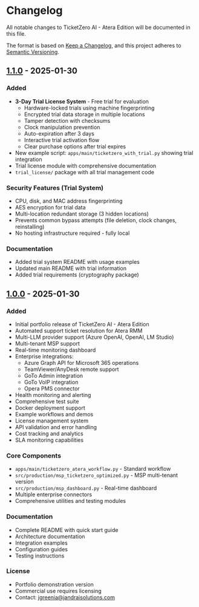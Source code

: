 # Changelog

All notable changes to TicketZero AI - Atera Edition will be documented in this file.

The format is based on [Keep a Changelog](https://keepachangelog.com/en/1.0.0/),
and this project adheres to [Semantic Versioning](https://semver.org/spec/v2.0.0.html).

## [1.1.0] - 2025-01-30

### Added
- **3-Day Trial License System** - Free trial for evaluation
  - Hardware-locked trials using machine fingerprinting
  - Encrypted trial data storage in multiple locations
  - Tamper detection with checksums
  - Clock manipulation prevention
  - Auto-expiration after 3 days
  - Interactive trial activation flow
  - Clear purchase options after trial expires
- New example script: `apps/main/ticketzero_with_trial.py` showing trial integration
- Trial license module with comprehensive documentation
- `trial_license/` package with all trial management code

### Security Features (Trial System)
- CPU, disk, and MAC address fingerprinting
- AES encryption for trial data
- Multi-location redundant storage (3 hidden locations)
- Prevents common bypass attempts (file deletion, clock changes, reinstalling)
- No hosting infrastructure required - fully local

### Documentation
- Added trial system README with usage examples
- Updated main README with trial information
- Added trial requirements (cryptography package)

## [1.0.0] - 2025-01-30

### Added
- Initial portfolio release of TicketZero AI - Atera Edition
- Automated support ticket resolution for Atera RMM
- Multi-LLM provider support (Azure OpenAI, OpenAI, LM Studio)
- Multi-tenant MSP support
- Real-time monitoring dashboard
- Enterprise integrations:
  - Azure Graph API for Microsoft 365 operations
  - TeamViewer/AnyDesk remote support
  - GoTo Admin integration
  - GoTo VoIP integration
  - Opera PMS connector
- Health monitoring and alerting
- Comprehensive test suite
- Docker deployment support
- Example workflows and demos
- License management system
- API validation and error handling
- Cost tracking and analytics
- SLA monitoring capabilities

### Core Components
- `apps/main/ticketzero_atera_workflow.py` - Standard workflow
- `src/production/msp_ticketzero_optimized.py` - MSP multi-tenant version
- `src/production/msp_dashboard.py` - Real-time dashboard
- Multiple enterprise connectors
- Comprehensive utilities and testing modules

### Documentation
- Complete README with quick start guide
- Architecture documentation
- Integration examples
- Configuration guides
- Testing instructions

### License
- Portfolio demonstration version
- Commercial use requires licensing
- Contact: jgreenia@jandraisolutions.com

[1.1.0]: https://github.com/Turtles-AI-Lab/TicketZero-Atera-Edition/compare/v1.0.0...v1.1.0
[1.0.0]: https://github.com/Turtles-AI-Lab/TicketZero-Atera-Edition/releases/tag/v1.0.0
